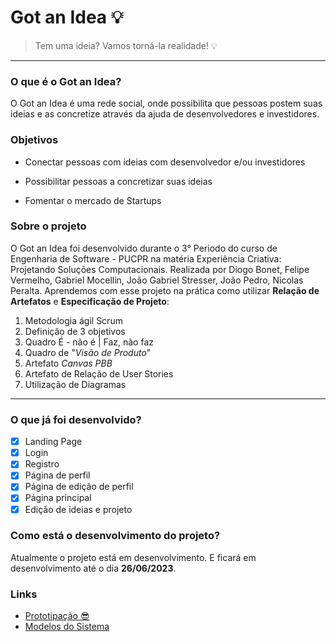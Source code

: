 # Got an Idea 💡
> Tem uma ideia? Vamos torná-la realidade! 💡
---
### O que é o Got an Idea?
O Got an Idea é uma rede social, onde possibilita que pessoas postem suas ideias e as concretize através da ajuda de desenvolvedores e investidores.

### Objetivos
* Conectar pessoas com ideias com
desenvolvedor e/ou investidores

* Possibilitar pessoas a concretizar suas
ideias

* Fomentar o mercado de Startups

### Sobre o projeto
O Got an Idea foi desenvolvido durante o 3° Periodo do curso de Engenharia de Software - PUCPR na matéria Experiência Criativa: Projetando Soluções Computacionais.
Realizada por Diogo Bonet, Felipe Vermelho, Gabriel Mocellin, João Gabriel Stresser, João Pedro, Nicolas Peralta.
Aprendemos com esse projeto na prática como utilizar **Relação de Artefatos** e **Especificação de Projeto**:
1. Metodologia ágil Scrum
2. Definição de 3 objetivos
3. Quadro É - não é | Faz, não faz
4. Quadro de "*Visão de Produto*"
5. Artefato *Canvas PBB*
6. Artefato de Relação de User Stories
7. Utilização de Diagramas

---
### O que já foi desenvolvido?
- [x] Landing Page
- [x] Login
- [x] Registro
- [x] Página de perfil
- [x] Página de edição de perfil
- [x] Página principal
- [x] Edição de ideias e projeto

### Como está o desenvolvimento do projeto?
Atualmente o projeto está em desenvolvimento. E ficará em desenvolvimento até o dia **26/06/2023**.

### Links
- [Prototipação 😎](https://github.com/diogobonet/Got-an-Idea/blob/main/doc/prototype/readme.md)
- [Modelos do Sistema](https://github.com/diogobonet/Got-an-Idea/tree/main/model)
